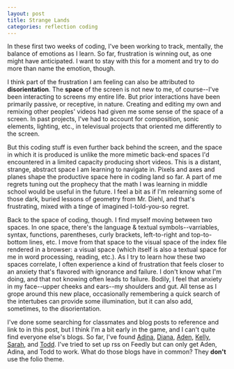```yaml
---
layout: post
title: Strange Lands
categories: reflection coding
---
```

In these first two weeks of coding, I've been working to track, mentally, the balance of emotions as I learn. So far, frustration is winning out, as one might have anticipated. I want to stay with this for a moment and try to do more than name the emotion, though.

I think part of the frustration I am feeling can also be attributed to **disorientation**. The **space** of the screen is not new to me, of course--I've been interacting to screens my entire life. But prior interactions have been primarily passive, or receptive, in nature. Creating and editing my own and remixing other peoples' videos had given me some sense of the space of a screen. In past projects, I've had to account for composition, sonic elements, lighting, etc., in televisual projects that oriented me differently to the screen.

But this coding stuff is even further back behind the screen, and the space in which it is produced is unlike the more mimetic back-end spaces I'd encountered in a limited capacity producing short videos. This is a distant, strange, abstract space I am learning to navigate in. Pixels and axes and planes shape the productive space here in coding land so far. A part of me regrets tuning out  the prophecy that the math I was learning in middle school would be useful in the future. I feel a bit as if I'm relearning some of those dark, buried lessons of geometry from Mr. Diehl, and that's frustrating, mixed with a tinge of imagined I-told-you-so regret.

Back to the space of coding, though. I find myself moving between two spaces. In one space, there's the language & textual symbols--varriables, syntax, functions, parentheses, curly brackets, left-to-right and top-to-bottom lines, etc. I move from that space to the visual space of the index file rendered in a browser: a visual space (which itself is also a textual space for me in word processing, reading, etc.). As I try to learn how these two spaces correlate, I often experience a kind of frustration that feels closer to an anxiety that's flavored with ignorance and failure. I don't know what I'm doing, and that not knowing often leads to failure. Bodily, I feel that anxiety in my face--upper cheeks and ears--my shoulders and gut. All tense as I grope around this new place, occasionally remembering a quick search of the intertubes can provide some illumination, but it can also add, sometimes, to the disorientation.

I've done some searching for classmates and blog posts to reference and link to in this post, but I think I'm a bit early in the game, and I can't quite find everyone else's blogs. So far, I've found [Adina](http://ninjadina.github.io/), [Diana](http://dianarosenberger.github.io/), [Aden](http://adenj86.github.io/), [Kelly](http://kellypolasek.github.io/), [Sarah](http://sjhunton.github.io/), and [Todd](http://tbreijak.github.io/).  I've tried to set up rss on Feedly but can only get Aden, Adina, and Todd to work. What do those blogs have in common? They **don't** use the folio theme.
